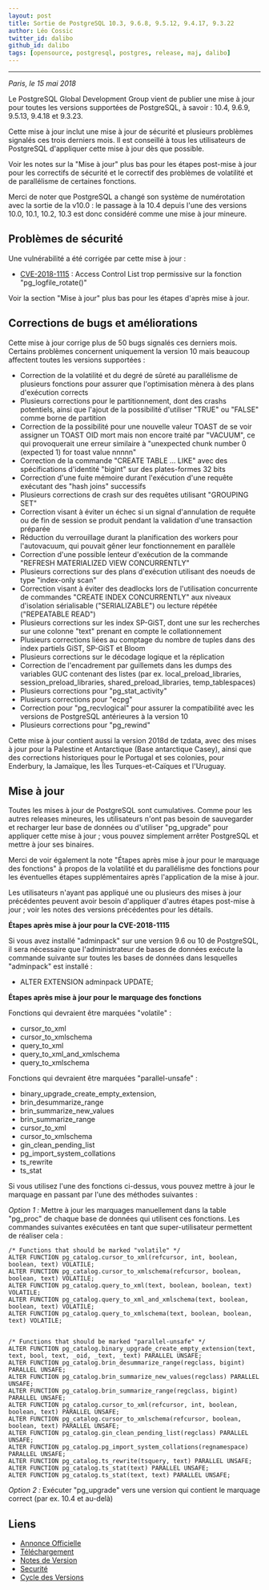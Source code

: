 ```yaml
---
layout: post
title: Sortie de PostgreSQL 10.3, 9.6.8, 9.5.12, 9.4.17, 9.3.22
author: Léo Cossic
twitter_id: dalibo
github_id: dalibo
tags: [opensource, postgresql, postgres, release, maj, dalibo]
---
```


---

*Paris, le 15 mai 2018*



Le PostgreSQL Global Development Group vient de publier une mise à jour pour toutes les versions supportées de PostgreSQL, à savoir : 10.4, 9.6.9, 9.5.13, 9.4.18 et 9.3.23.

<!--MORE-->

Cette mise à jour inclut une mise à jour de sécurité et plusieurs problèmes signalés ces trois derniers mois.
Il est conseillé à tous les utilisateurs de PostgreSQL d'appliquer cette mise à jour dès que possible.

Voir les notes sur la "Mise à jour" plus bas pour les étapes post-mise à jour pour les correctifs de sécurité et le correctif des problèmes de volatilité et de parallélisme de certaines fonctions.

Merci de noter que PostgreSQL a changé son système de numérotation avec la sortie de la v10.0 : le passage à la 10.4 depuis l'une des versions 10.0, 10.1, 10.2, 10.3 est donc considéré comme une mise à jour mineure.
 
## Problèmes de sécurité

Une vulnérabilité a été corrigée par cette mise à jour :

   * [CVE-2018-1115](https://cve.mitre.org/cgi-bin/cvename.cgi?name=CVE-2018-1115) : Access Control List trop permissive sur la fonction "pg_logfile_rotate()"

Voir la section "Mise à jour" plus bas pour les étapes d'après mise à jour.
 
## Corrections de bugs et améliorations

Cette mise à jour corrige plus de 50 bugs signalés ces derniers mois. Certains problèmes concernent uniquement la version 10 mais beaucoup affectent toutes les versions supportées :

   * Correction de la volatilité et du degré de sûreté au parallélisme de plusieurs fonctions pour assurer que l'optimisation mènera à des plans d'exécution corrects
   * Plusieurs corrections pour le partitionnement, dont des crashs potentiels, ainsi que l'ajout de la possibilité d'utiliser "TRUE" ou "FALSE" comme borne de partition
   * Correction de la possibilité pour une nouvelle valeur TOAST de se voir assigner un TOAST OID mort mais non encore traité par "VACUUM", ce qui provoquerait une erreur similaire à "unexpected chunk number 0 (expected 1) for toast value nnnnn"
   * Correction de la commande "CREATE TABLE ... LIKE" avec des spécifications d'identité "bigint" sur des plates-formes 32 bits
   * Correction d'une fuite mémoire durant l'exécution d'une requête exécutant des "hash joins" successifs
   * Plusieurs corrections de crash sur des requêtes utilisant "GROUPING SET"
   * Correction visant à éviter un échec si un signal d'annulation de requête ou de fin de session se produit pendant la validation d'une transaction préparée
   * Réduction du verrouillage durant la planification des workers pour l'autovacuum, qui pouvait gêner leur fonctionnement en parallèle
   * Correction d'une possible lenteur d'exécution de la commande "REFRESH MATERIALIZED VIEW CONCURRENTLY"
   * Plusieurs corrections sur des plans d'exécution utilisant des noeuds de type "index-only scan"
   * Correction visant à éviter des deadlocks lors de l'utilisation concurrente de commandes "CREATE INDEX CONCURRENTLY" aux niveaux d'isolation sérialisable ("SERIALIZABLE") ou lecture répétée ("REPEATABLE READ")
   * Plusieurs corrections sur les index SP-GiST, dont une sur les recherches sur une colonne "text" prenant en compte le collationnement
   * Plusieurs corrections liées au comptage du nombre de tuples dans des index partiels GiST, SP-GiST et Bloom
   * Plusieurs corrections sur le décodage logique et la réplication
   * Correction de l'encadrement par guillemets dans les dumps des variables GUC contenant des listes (par ex. local_preload_libraries, session_preload_libraries, shared_preload_libraries, temp_tablespaces)
   * Plusieurs corrections pour "pg_stat_activity"
   * Plusieurs corrections pour "ecpg"
   * Correction pour "pg_recvlogical" pour assurer la compatibilité avec les versions de PostgreSQL antérieures à la version 10
   * Plusieurs corrections pour "pg_rewind"

Cette mise à jour contient aussi la version 2018d de tzdata, avec des mises à jour pour la Palestine et Antarctique (Base antarctique Casey), ainsi que des corrections historiques pour le Portugal et ses colonies, pour Enderbury, la Jamaïque, les Îles Turques-et-Caïques et l'Uruguay.
 
## Mise à jour
Toutes les mises à jour de PostgreSQL sont cumulatives. Comme pour les autres releases mineures, les utilisateurs n'ont pas besoin de sauvegarder et recharger leur base de données ou d'utiliser "pg_upgrade" pour appliquer cette mise à jour ; vous pouvez simplement arrêter PostgreSQL et mettre à jour ses binaires.
 
Merci de voir également la note "Étapes après mise à jour pour le marquage des fonctions" à propos de la volatilité et du parallélisme des fonctions pour les éventuelles étapes supplémentaires après l'application de la mise à jour.
 
Les utilisateurs n'ayant pas appliqué une ou plusieurs des mises à jour précédentes peuvent avoir besoin d'appliquer d'autres étapes post-mise à jour ; voir les notes des versions précédentes pour les détails.
 
**Étapes après mise à jour pour la CVE-2018-1115**

Si vous avez installé "adminpack" sur une version 9.6 ou 10 de PostgreSQL, il sera nécessaire que l'administrateur de bases de données exécute la commande suivante sur toutes les bases de données dans lesquelles "adminpack" est installé :
 
   * ALTER EXTENSION adminpack UPDATE;

 
**Étapes après mise à jour pour le marquage des fonctions**

Fonctions qui devraient être marquées "volatile" :
 
   * cursor_to_xml
   * cursor_to_xmlschema
   * query_to_xml
   * query_to_xml_and_xmlschema
   * query_to_xmlschema
 
Fonctions qui devraient être marquées "parallel-unsafe" :
 
   * binary_upgrade_create_empty_extension,
   * brin_desummarize_range
   * brin_summarize_new_values
   * brin_summarize_range
   * cursor_to_xml
   * cursor_to_xmlschema
   * gin_clean_pending_list
   * pg_import_system_collations
   * ts_rewrite
   * ts_stat
 
Si vous utilisez l'une des fonctions ci-dessus, vous pouvez mettre à jour le marquage en passant par l'une des méthodes suivantes :
 
_Option 1 :_ Mettre à jour les marquages manuellement dans la table "pg_proc" de chaque base de données qui utilisent ces fonctions. Les commandes suivantes exécutées en tant que super-utilisateur permettent de réaliser cela :
   
    /* Functions that should be marked "volatile" */
    ALTER FUNCTION pg_catalog.cursor_to_xml(refcursor, int, boolean, boolean, text) VOLATILE;
    ALTER FUNCTION pg_catalog.cursor_to_xmlschema(refcursor, boolean, boolean, text) VOLATILE;
    ALTER FUNCTION pg_catalog.query_to_xml(text, boolean, boolean, text) VOLATILE;
    ALTER FUNCTION pg_catalog.query_to_xml_and_xmlschema(text, boolean, boolean, text) VOLATILE;
    ALTER FUNCTION pg_catalog.query_to_xmlschema(text, boolean, boolean, text) VOLATILE;


    /* Functions that should be marked "parallel-unsafe" */
    ALTER FUNCTION pg_catalog.binary_upgrade_create_empty_extension(text, text, bool, text, _oid, _text, _text) PARALLEL UNSAFE;
    ALTER FUNCTION pg_catalog.brin_desummarize_range(regclass, bigint) PARALLEL UNSAFE;
    ALTER FUNCTION pg_catalog.brin_summarize_new_values(regclass) PARALLEL UNSAFE;
    ALTER FUNCTION pg_catalog.brin_summarize_range(regclass, bigint) PARALLEL UNSAFE;
    ALTER FUNCTION pg_catalog.cursor_to_xml(refcursor, int, boolean, boolean, text) PARALLEL UNSAFE;
    ALTER FUNCTION pg_catalog.cursor_to_xmlschema(refcursor, boolean, boolean, text) PARALLEL UNSAFE;
    ALTER FUNCTION pg_catalog.gin_clean_pending_list(regclass) PARALLEL UNSAFE;
    ALTER FUNCTION pg_catalog.pg_import_system_collations(regnamespace) PARALLEL UNSAFE;
    ALTER FUNCTION pg_catalog.ts_rewrite(tsquery, text) PARALLEL UNSAFE;
    ALTER FUNCTION pg_catalog.ts_stat(text) PARALLEL UNSAFE;
    ALTER FUNCTION pg_catalog.ts_stat(text, text) PARALLEL UNSAFE;


_Option 2 :_ Exécuter "pg_upgrade" vers une version qui contient le marquage correct (par ex. 10.4 et au-delà)

## Liens

   * [Annonce Officielle](https://www.postgresql.org/about/news/1851/)
   * [Téléchargement](https://www.postgresql.org/download/)
   * [Notes de Version](https://www.postgresql.org/docs/current/static/release.html)
   * [Securité](https://www.postgresql.org/support/security/)
   * [Cycle des Versions](https://www.postgresql.org/support/versioning/)
  
  
